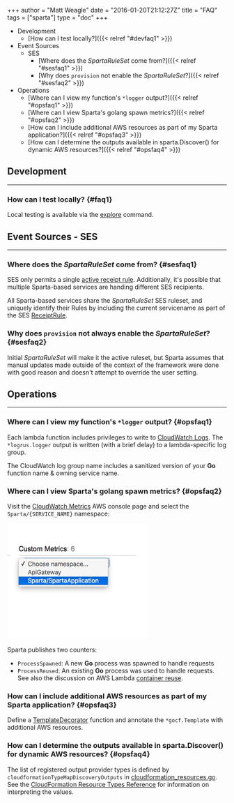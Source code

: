 +++
author = "Matt Weagle"
date = "2016-01-20T21:12:27Z"
title = "FAQ"
tags = ["sparta"]
type = "doc"
+++

* Development
  * [How can I test locally?]({{< relref "#devfaq1" >}})
* Event Sources
  * SES
      * [Where does the _SpartaRuleSet_ come from?]({{< relref "#sesfaq1" >}})  
      * [Why does `provision` not enable the _SpartaRuleSet_?]({{< relref "#sesfaq2" >}})  
* Operations
  * [Where can I view my function's `*logger` output?]({{< relref "#opsfaq1" >}})  
  * [Where can I view Sparta's golang spawn metrics?]({{< relref "#opsfaq2" >}})  
  * [How can I include additional AWS resources as part of my Sparta application?]({{< relref "#opsfaq3" >}})
  * [How can I determine the outputs available in sparta.Discover() for dynamic AWS resources?]({{< relref "#opsfaq4" >}})

## Development
<hr />

### How can I test locally? {#faq1}

Local testing is available via the [explore](/docs/local_testing/) command.

## Event Sources - SES
<hr />

### Where does the _SpartaRuleSet_ come from?  {#sesfaq1}  

SES only permits a single [active receipt rule](http://docs.aws.amazon.com/ses/latest/APIReference/API_SetActiveReceiptRuleSet.html).  Additionally, it's possible that multiple Sparta-based services are handing different SES recipients.  

All Sparta-based services share the _SpartaRuleSet_ SES ruleset, and uniquely identify their Rules by including the current servicename as part of the SES [ReceiptRule](http://docs.aws.amazon.com/ses/latest/APIReference/API_CreateReceiptRule.html).

### Why does `provision` not always enable the _SpartaRuleSet_?  {#sesfaq2}  

Initial _SpartaRuleSet_ will make it the active ruleset, but Sparta assumes that manual updates made outside of the context of the framework were done with good reason and doesn't attempt to override the user setting.

## Operations
<hr />

### Where can I view my function's `*logger` output?  {#opsfaq1}  

Each lambda function includes privileges to write to [CloudWatch Logs](https://console.aws.amazon.com/cloudwatch/home).  The `*logrus.logger` output is written (with a brief delay) to a lambda-specific log group.  

The CloudWatch log group name includes a sanitized version of your **Go** function name & owning service name.

### Where can I view Sparta's golang spawn metrics?  {#opsfaq2}  

Visit the [CloudWatch Metrics](https://aws.amazon.com/cloudwatch/) AWS console page and select the `Sparta/{SERVICE_NAME}` namespace:

![CloudWatch](/images/faq/CloudWatch_Management_Console.jpg)

Sparta publishes two counters:

  * `ProcessSpawned`: A new **Go** process was spawned to handle requests
  * `ProcessReused`: An existing **Go** process was used to handle requests.  See also the discussion on AWS Lambda [container reuse](https://aws.amazon.com/blogs/compute/container-reuse-in-lambda/).

### How can I include additional AWS resources as part of my Sparta application?  {#opsfaq3}  

Define a [TemplateDecorator](https://godoc.org/github.com/mweagle/Sparta#TemplateDecorator) function and annotate the `*gocf.Template` with additional AWS resources.

### How can I determine the outputs available in sparta.Discover() for dynamic AWS resources?  {#opsfaq4}  

The list of registered output provider types is defined by `cloudformationTypeMapDiscoveryOutputs` in [cloudformation_resources.go](https://github.com/mweagle/Sparta/blob/master/cloudformation_resources.go).  See the [CloudFormation Resource Types Reference](http://docs.aws.amazon.com/AWSCloudFormation/latest/UserGuide/aws-template-resource-type-ref.html) for information on interpreting the values.
